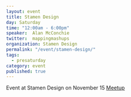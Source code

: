 ```yaml
---
layout: event
title: Stamen Design
day: Saturday
time: "12:00am - 6:00pm"
speaker:  Alan McConchie
twitter:  mappingmashups
organization: Stamen Design
permalink: "/event/stamen-design/"
tags: 
  - presaturday
category: event
published: true
---
```


Event at Stamen Design on November 15
<a href="http://www.meetup.com/Bay-Area-OpenStreetMappers/events/213663192/">Meetup</a>
